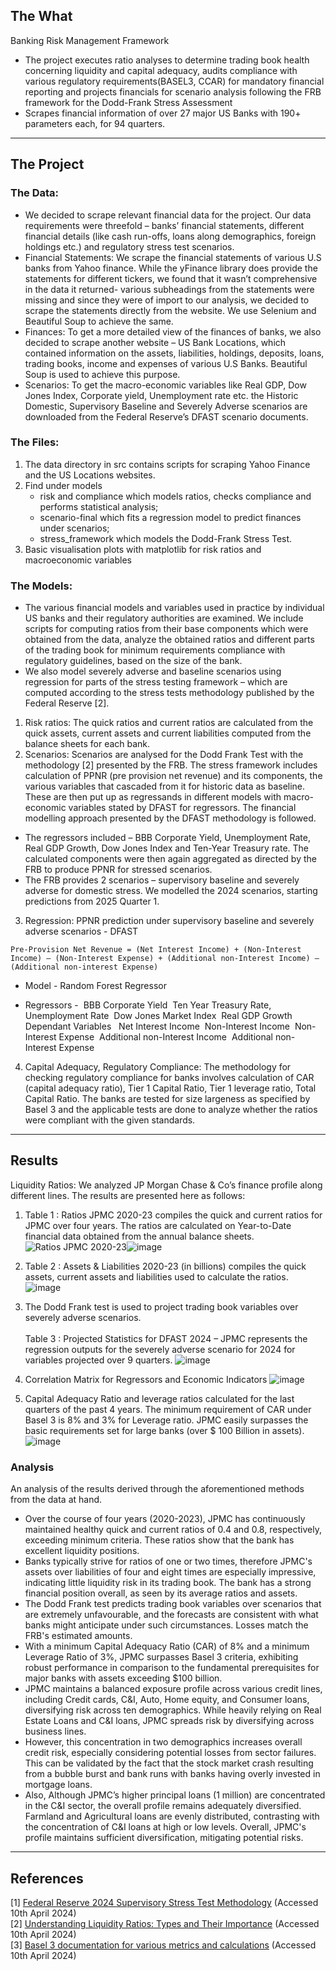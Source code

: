 
## The What
Banking Risk Management Framework
- The project executes ratio analyses to determine trading book health concerning liquidity and capital adequacy, audits compliance with various regulatory requirements(BASEL3, CCAR) for mandatory financial reporting and projects financials for scenario analysis following the FRB framework for the Dodd-Frank Stress Assessment
- Scrapes financial information of over 27 major US Banks with 190+ parameters each, for 94 quarters.
----------
## The Project
### The Data:
- We decided to scrape relevant financial data for the project. Our data requirements were threefold – banks’ financial statements, different financial details (like cash run-offs, loans along demographics, foreign holdings etc.) and regulatory stress test scenarios.
- Financial Statements: We scrape the financial statements of various U.S banks from Yahoo finance. While the yFinance library does provide the statements for different tickers, we found that it wasn’t comprehensive in the data it returned- various subheadings from the statements were missing and since they were of import to our analysis, we decided to scrape the statements directly from the website. We use Selenium and Beautiful Soup to achieve the same.  
- Finances: To get a more detailed view of the finances of banks, we also decided to scrape another website – US Bank Locations, which contained information on the assets, liabilities, holdings, deposits, loans, trading books, income and expenses of various U.S Banks. Beautiful Soup is used to achieve this purpose. 
- Scenarios: To get the macro-economic variables like Real GDP, Dow Jones Index, Corporate yield, Unemployment rate etc. the Historic Domestic, Supervisory Baseline and Severely Adverse scenarios are downloaded from the Federal Reserve’s DFAST scenario documents. 

### The Files:
1) The data directory in src contains scripts for scraping Yahoo Finance and the US Locations websites.
2) Find under models
   - risk and compliance which models ratios, checks compliance and performs statistical analysis;
   - scenario-final which fits a regression model to predict finances under scenarios;
   - stress_framework which models the Dodd-Frank Stress Test.
3) Basic visualisation plots with matplotlib for risk ratios and macroeconomic variables

### The Models:
- The various financial models and variables used in practice by individual US banks and their regulatory authorities are examined. We include scripts for computing ratios from their base components which were obtained from the data, analyze the obtained ratios and different parts of the trading book for minimum requirements compliance with regulatory guidelines, based on the size of the bank.
- We also model severely adverse and baseline scenarios using regression for parts of the stress testing framework – which are computed according to the stress tests methodology published by the Federal Reserve [2]. 
1) Risk ratios: The quick ratios and current ratios are calculated from the quick assets, current assets and current liabilities computed from the balance sheets for each bank.
2) Scenarios: Scenarios are analysed for the Dodd Frank Test with the methodology [2] presented by the FRB. The stress framework includes calculation of PPNR (pre provision net revenue) and its components, the various variables that cascaded from it for historic data as baseline. These are then put up as regressands in different models with macro-economic variables stated by DFAST for regressors. The financial modelling approach presented by the DFAST methodology is followed.  

- The regressors included – BBB Corporate Yield, Unemployment Rate, Real GDP Growth, Dow Jones Index and Ten-Year Treasury rate. The calculated components were then again aggregated as directed by the FRB to produce PPNR for stressed scenarios. 
 
- The FRB provides 2 scenarios – supervisory baseline and severely adverse for domestic stress. We modelled the 2024 scenarios, starting predictions from 2025 Quarter 1.
3) Regression: PPNR prediction under supervisory baseline and severely adverse scenarios - DFAST 
```
Pre-Provision Net Revenue = (Net Interest Income) + (Non-Interest Income) – (Non-Interest Expense) + (Additional non-Interest Income) – (Additional non-interest Expense)
```
- Model - Random Forest Regressor 

- Regressors - 
BBB Corporate Yield 
Ten Year Treasury Rate,
Unemployment Rate 
Dow Jones Market Index 
Real GDP Growth 
Dependant Variables  
Net Interest Income 
Non-Interest Income 
Non-Interest Expense 
Additional non-Interest Income 
Additional non-Interest Expense

4) Capital Adequacy, Regulatory Compliance: The methodology for checking regulatory compliance for banks involves calculation of CAR (capital adequacy ratio), Tier 1 Capital Ratio, Tier 1 leverage ratio, Total Capital Ratio. The banks are tested for size largeness as specified by Basel 3 and the applicable tests are done to analyze whether the ratios were compliant with the given standards. 
 
----------
## Results
Liquidity Ratios: We analyzed JP Morgan Chase & Co’s finance profile along different lines. The results are presented here as follows:

<!--
| YTD	       | Quick  |	Current |
| ---------- |:------:| -------:|
| 12/31/2023 | 0.4549 |	0.8262  |
| 12/31/2022 | 0.4480	| 0.8312  |
| 12/31/2021 | 0.4590 |	0.8480  |
| 12/31/2020 | 0.4598 |	0.8584  |
-->
1) Table 1 : Ratios JPMC 2020-23 compiles the quick and current ratios for JPMC over four years. The ratios are calculated on Year-to-Date financial data obtained from the annual balance sheets.
![Ratios JPMC 2020-23](https://github.com/user-attachments/assets/9d2424d1-030e-4ac6-9f6a-e44a948b97ae)![image](https://github.com/user-attachments/assets/211c9e45-6d2d-4c50-b121-787e631e8187)

2) Table 2 : Assets & Liabilities 2020-23 (in billions) compiles the quick assets, current assets and liabilities used to calculate the ratios.
![image](https://github.com/user-attachments/assets/4da1988e-3a72-4935-8f8e-81c3e4df715f)

3) The Dodd Frank test is used to project trading book variables over severely adverse scenarios. <br><br>
Table 3 : Projected Statistics for DFAST 2024 – JPMC represents the regression outputs for the severely adverse scenario for 2024 for variables
projected over 9 quarters.
![image](https://github.com/user-attachments/assets/fee23177-a665-4bcf-8eeb-3b8cb3505ca3)

4) Correlation Matrix for Regressors and Economic Indicators
![image](https://github.com/user-attachments/assets/30e630d9-a340-45be-b69d-0da75292a332)

5) Capital Adequacy Ratio and leverage ratios calculated for the last quarters of the past 4 years. The minimum requirement of CAR under Basel 3 is 8% and 3% for Leverage ratio.
JPMC easily surpasses the basic requirements set for large banks (over $ 100 Billion in assets).
![image](https://github.com/user-attachments/assets/6ee451c7-3e2e-417c-8c83-9865c6d618a1)

### Analysis
An analysis of the results derived through the aforementioned methods from the data at hand.
- Over the course of four years (2020-2023), JPMC has continuously maintained healthy quick and current
ratios of 0.4 and 0.8, respectively, exceeding minimum criteria. These ratios show that the bank has
excellent liquidity positions.
- Banks typically strive for ratios of one or two times, therefore JPMC's assets over liabilities of four and
eight times are especially impressive, indicating little liquidity risk in its trading book. The bank has a
strong financial position overall, as seen by its average ratios and assets.
- The Dodd Frank test predicts trading book variables over scenarios that are extremely unfavourable, and
the forecasts are consistent with what banks might anticipate under such circumstances. Losses match the
FRB's estimated amounts.
- With a minimum Capital Adequacy Ratio (CAR) of 8% and a minimum Leverage Ratio of 3%, JPMC
surpasses Basel 3 criteria, exhibiting robust performance in comparison to the fundamental prerequisites
for major banks with assets exceeding $100 billion.
- JPMC maintains a balanced exposure profile across various credit lines, including Credit cards, C&I,
Auto, Home equity, and Consumer loans, diversifying risk across ten demographics. While heavily
relying on Real Estate Loans and C&I loans, JPMC spreads risk by diversifying across business lines.
- However, this concentration in two demographics increases overall credit risk, especially considering
potential losses from sector failures. This can be validated by the fact that the stock market crash resulting
from a bubble burst and bank runs with banks having overly invested in mortgage loans.
- Also, Although JPMC’s higher principal loans (1 million) are concentrated in the C&I sector, the overall
profile remains adequately diversified. Farmland and Agricultural loans are evenly distributed,
contrasting with the concentration of C&I loans at high or low levels. Overall, JPMC's profile maintains
sufficient diversification, mitigating potential risks.

----------
## References
[1] [Federal Reserve 2024 Supervisory Stress Test Methodology](https://www.federalreserve.gov/publications/files/2024-march-supervisory-stress-testmethodology.pdf) (Accessed 10th April 2024)<br>
[2] [Understanding Liquidity Ratios: Types and Their Importance](https://www.investopedia.com/terms/l/liquidityratios.asp) (Accessed 10th April 2024)<br>
[3] [Basel 3 documentation for various metrics and calculations](https://www.bis.org/basel_framework/chapter/MAR/20.htm?inforce=20191215&published=20191215) (Accessed 10th April 2024)<br>
